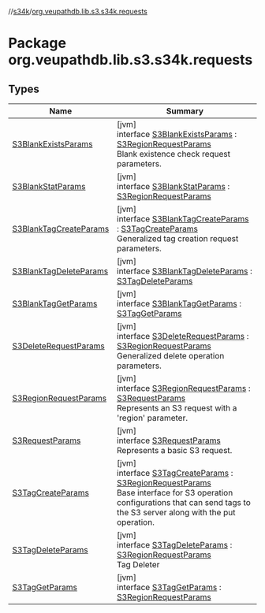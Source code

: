 //[s34k](../../index.md)/[org.veupathdb.lib.s3.s34k.requests](index.md)

# Package org.veupathdb.lib.s3.s34k.requests

## Types

| Name | Summary |
|---|---|
| [S3BlankExistsParams](-s3-blank-exists-params/index.md) | [jvm]<br>interface [S3BlankExistsParams](-s3-blank-exists-params/index.md) : [S3RegionRequestParams](-s3-region-request-params/index.md)<br>Blank existence check request parameters. |
| [S3BlankStatParams](-s3-blank-stat-params/index.md) | [jvm]<br>interface [S3BlankStatParams](-s3-blank-stat-params/index.md) : [S3RegionRequestParams](-s3-region-request-params/index.md) |
| [S3BlankTagCreateParams](-s3-blank-tag-create-params/index.md) | [jvm]<br>interface [S3BlankTagCreateParams](-s3-blank-tag-create-params/index.md) : [S3TagCreateParams](-s3-tag-create-params/index.md)<br>Generalized tag creation request parameters. |
| [S3BlankTagDeleteParams](-s3-blank-tag-delete-params/index.md) | [jvm]<br>interface [S3BlankTagDeleteParams](-s3-blank-tag-delete-params/index.md) : [S3TagDeleteParams](-s3-tag-delete-params/index.md) |
| [S3BlankTagGetParams](-s3-blank-tag-get-params/index.md) | [jvm]<br>interface [S3BlankTagGetParams](-s3-blank-tag-get-params/index.md) : [S3TagGetParams](-s3-tag-get-params/index.md) |
| [S3DeleteRequestParams](-s3-delete-request-params/index.md) | [jvm]<br>interface [S3DeleteRequestParams](-s3-delete-request-params/index.md) : [S3RegionRequestParams](-s3-region-request-params/index.md)<br>Generalized delete operation parameters. |
| [S3RegionRequestParams](-s3-region-request-params/index.md) | [jvm]<br>interface [S3RegionRequestParams](-s3-region-request-params/index.md) : [S3RequestParams](-s3-request-params/index.md)<br>Represents an S3 request with a 'region' parameter. |
| [S3RequestParams](-s3-request-params/index.md) | [jvm]<br>interface [S3RequestParams](-s3-request-params/index.md)<br>Represents a basic S3 request. |
| [S3TagCreateParams](-s3-tag-create-params/index.md) | [jvm]<br>interface [S3TagCreateParams](-s3-tag-create-params/index.md) : [S3RegionRequestParams](-s3-region-request-params/index.md)<br>Base interface for S3 operation configurations that can send tags to the S3 server along with the put operation. |
| [S3TagDeleteParams](-s3-tag-delete-params/index.md) | [jvm]<br>interface [S3TagDeleteParams](-s3-tag-delete-params/index.md) : [S3RegionRequestParams](-s3-region-request-params/index.md)<br>Tag Deleter |
| [S3TagGetParams](-s3-tag-get-params/index.md) | [jvm]<br>interface [S3TagGetParams](-s3-tag-get-params/index.md) : [S3RegionRequestParams](-s3-region-request-params/index.md) |
